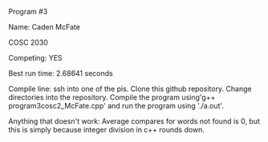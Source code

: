 Program #3

Name: Caden McFate

COSC 2030

Competing: YES

Best run time: 2.68641 seconds

Compile line: ssh into one of the pis. Clone this github repository. Change directories into the repository. Compile the program using'g++ program3cosc2_McFate.cpp' and run the program using './a.out'.

Anything that doesn't work: Average compares for words not found is 0, but this is simply because integer division in c++ rounds down.
